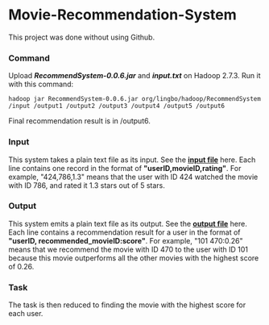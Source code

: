 # Movie-Recommendation-System

This project was done without using Github.
### Command
Upload **_RecommendSystem-0.0.6.jar_** and **_input.txt_** on Hadoop 2.7.3. Run it with this command:

    hadoop jar RecommendSystem-0.0.6.jar org/lingbo/hadoop/RecommendSystem /input /output1 /output2 /output3 /output4 /output5 /output6

Final recommendation result is in /output6.
### Input
This system takes a plain text file as its input. See the [**input file**](../master/input.txt) here. Each line contains one record in the format of **"userID,movieID,rating"**. For example, "424,786,1.3" means that the user with ID 424 watched the movie with ID 786, and rated it 1.3 stars out of 5 stars.
### Output
This system emits a plain text file as its output. See the [**output file**](../master/Output/output6/part-r-00000) here. Each line contains a recommendation result for a user in the format of **"userID,  recommended_movieID:score"**. For example, "101	470:0.26" means that we recommend the movie with ID 470 to the user with ID 101 because this movie outperforms all the other movies with the highest score of 0.26.
### Task
The task is then reduced to finding the movie with the highest score for each user.

